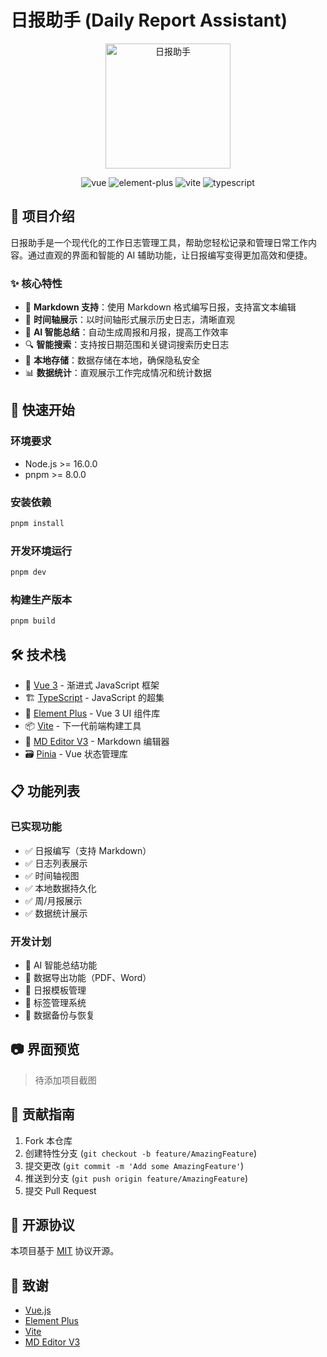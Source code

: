 # 日报助手 (Daily Report Assistant)

<p align="center">
  <img src="public/logo.png" alt="日报助手" width="200"/>
</p>

<p align="center">
  <img src="https://img.shields.io/badge/vue-3.5.13-brightgreen.svg" alt="vue">
  <img src="https://img.shields.io/badge/element--plus-2.4.3-blue.svg" alt="element-plus">
  <img src="https://img.shields.io/badge/vite-6.2.0-yellow.svg" alt="vite">
  <img src="https://img.shields.io/badge/typescript-5.7.2-blue.svg" alt="typescript">
</p>

## 📝 项目介绍

日报助手是一个现代化的工作日志管理工具，帮助您轻松记录和管理日常工作内容。通过直观的界面和智能的 AI 辅助功能，让日报编写变得更加高效和便捷。

### ✨ 核心特性

- 📝 **Markdown 支持**：使用 Markdown 格式编写日报，支持富文本编辑
- 📅 **时间轴展示**：以时间轴形式展示历史日志，清晰直观
- 🤖 **AI 智能总结**：自动生成周报和月报，提高工作效率
- 🔍 **智能搜索**：支持按日期范围和关键词搜索历史日志
- 💾 **本地存储**：数据存储在本地，确保隐私安全
- 📊 **数据统计**：直观展示工作完成情况和统计数据

## 🚀 快速开始

### 环境要求

- Node.js >= 16.0.0
- pnpm >= 8.0.0

### 安装依赖

```bash
pnpm install
```

### 开发环境运行

```bash
pnpm dev
```

### 构建生产版本

```bash
pnpm build
```


## 🛠️ 技术栈

- 🖖 [Vue 3](https://vuejs.org/) - 渐进式 JavaScript 框架
- 🏗️ [TypeScript](https://www.typescriptlang.org/) - JavaScript 的超集
- 🎨 [Element Plus](https://element-plus.org/) - Vue 3 UI 组件库
- 📦 [Vite](https://vitejs.dev/) - 下一代前端构建工具
- 📝 [MD Editor V3](https://imzbf.github.io/md-editor-v3) - Markdown 编辑器
- 🗃️ [Pinia](https://pinia.vuejs.org/) - Vue 状态管理库

## 📋 功能列表

### 已实现功能

- ✅ 日报编写（支持 Markdown）
- ✅ 日志列表展示
- ✅ 时间轴视图
- ✅ 本地数据持久化
- ✅ 周/月报展示
- ✅ 数据统计展示

### 开发计划

- 🚧 AI 智能总结功能
- 🚧 数据导出功能（PDF、Word）
- 🚧 日报模板管理
- 🚧 标签管理系统
- 🚧 数据备份与恢复

## 📷 界面预览

> 待添加项目截图

## 🤝 贡献指南

1. Fork 本仓库
2. 创建特性分支 (`git checkout -b feature/AmazingFeature`)
3. 提交更改 (`git commit -m 'Add some AmazingFeature'`)
4. 推送到分支 (`git push origin feature/AmazingFeature`)
5. 提交 Pull Request

## 📄 开源协议

本项目基于 [MIT](LICENSE) 协议开源。

## 🙏 致谢

- [Vue.js](https://vuejs.org/)
- [Element Plus](https://element-plus.org/)
- [Vite](https://vitejs.dev/)
- [MD Editor V3](https://imzbf.github.io/md-editor-v3)
